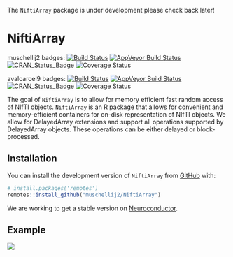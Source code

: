 
<!-- README.md is generated from README.Rmd. Please edit that file -->

The `NiftiArray` package is under development please check back later\!

# NiftiArray

<!-- badges: start -->

muschellij2 badges: [![Build
Status](https://travis-ci.org/muschellij2/NiftiArray.svg?branch=master)](https://travis-ci.org/muschellij2/NiftiArray)
[![AppVeyor Build
Status](https://ci.appveyor.com/api/projects/status/github/muschellij2/NiftiArray?branch=master&svg=true)](https://ci.appveyor.com/project/muschellij2/NiftiArray)
[![CRAN\_Status\_Badge](https://www.r-pkg.org/badges/version/NiftiArray)](https://cran.r-project.org/package=NiftiArray)
[![Coverage
Status](https://img.shields.io/coveralls/muschellij2/NiftiArray.svg)](https://coveralls.io/r/muschellij2/NiftiArray?branch=master)

avalcarcel9 badges: [![Build
Status](https://travis-ci.org/avalcarcel9/NiftiArray.svg?branch=master)](https://travis-ci.org/avalcarcel9/NiftiArray)
[![AppVeyor Build
Status](https://ci.appveyor.com/api/projects/status/github/avalcarcel9/NiftiArray?branch=master&svg=true)](https://ci.appveyor.com/project/avalcarcel9/NiftiArray)
[![CRAN\_Status\_Badge](https://www.r-pkg.org/badges/version/NiftiArray)](https://cran.r-project.org/package=NiftiArray)
[![Coverage
Status](https://img.shields.io/coveralls/avalcarcel9/NiftiArray.svg)](https://coveralls.io/r/avalcarcel9/NiftiArray?branch=master)

<!-- badges: end -->

The goal of `NiftiArray` is to allow for memory efficient fast random
access of NIfTI objects. `NiftiArray` is an R package that allows for
convenient and memory-efficient containers for on-disk representation of
NIfTI objects. We allow for DelayedArray extensions and support all
operations supported by DelayedArray objects. These operations can be
either delayed or block-processed.

## Installation

You can install the development version of `NiftiArray` from
[GitHub](https://github.com/) with:

``` r
# install.packages('remotes')
remotes::install_github("muschellij2/NiftiArray")
```

We are working to get a stable version on
[Neuroconductor](www.neuroconductor.org).

## Example

![](https://media.giphy.com/media/1ken0zzzL79NPy3QZj/giphy.gif)
